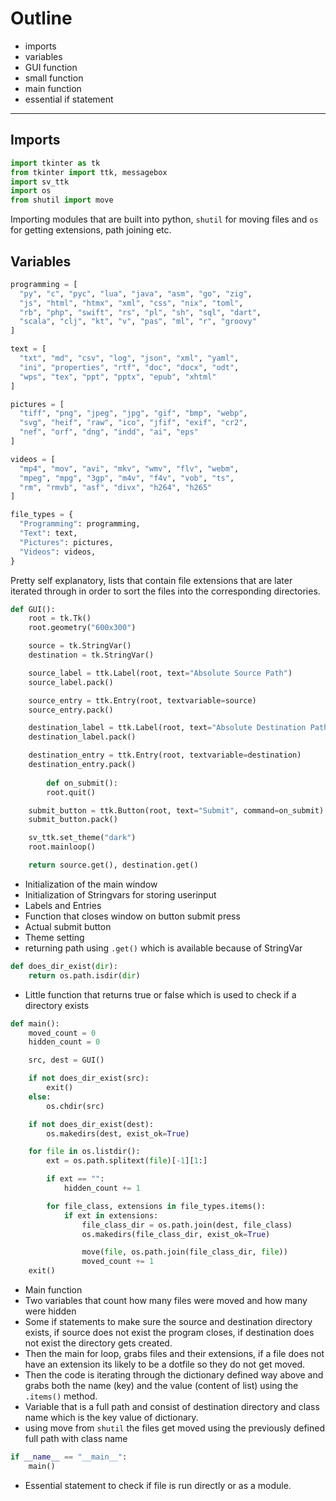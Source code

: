 # Outline
- imports
- variables
- GUI function
- small function
- main function
- essential if statement
***
## Imports
```python
import tkinter as tk
from tkinter import ttk, messagebox
import sv_ttk
import os
from shutil import move
```
Importing modules that are built into python, `shutil` for moving files and `os` for getting extensions, path joining etc.
## Variables
```python
programming = [
  "py", "c", "pyc", "lua", "java", "asm", "go", "zig", 
  "js", "html", "htmx", "xml", "css", "nix", "toml", 
  "rb", "php", "swift", "rs", "pl", "sh", "sql", "dart", 
  "scala", "clj", "kt", "v", "pas", "ml", "r", "groovy"
]

text = [
  "txt", "md", "csv", "log", "json", "xml", "yaml", 
  "ini", "properties", "rtf", "doc", "docx", "odt", 
  "wps", "tex", "ppt", "pptx", "epub", "xhtml"
]

pictures = [
  "tiff", "png", "jpeg", "jpg", "gif", "bmp", "webp", 
  "svg", "heif", "raw", "ico", "jfif", "exif", "cr2", 
  "nef", "orf", "dng", "indd", "ai", "eps"
]

videos = [
  "mp4", "mov", "avi", "mkv", "wmv", "flv", "webm", 
  "mpeg", "mpg", "3gp", "m4v", "f4v", "vob", "ts", 
  "rm", "rmvb", "asf", "divx", "h264", "h265"
]

file_types = {
  "Programming": programming,
  "Text": text,
  "Pictures": pictures,
  "Videos": videos,
}
```
Pretty self explanatory, lists that contain file extensions that are later iterated through in order to sort the files into the corresponding directories.

```python
def GUI():
	root = tk.Tk()
	root.geometry("600x300")

	source = tk.StringVar()
	destination = tk.StringVar()

	source_label = ttk.Label(root, text="Absolute Source Path")
	source_label.pack()

	source_entry = ttk.Entry(root, textvariable=source)
	source_entry.pack()

	destination_label = ttk.Label(root, text="Absolute Destination Path")
	destination_label.pack()

	destination_entry = ttk.Entry(root, textvariable=destination)
	destination_entry.pack()
	
		def on_submit():
		root.quit()

	submit_button = ttk.Button(root, text="Submit", command=on_submit)
	submit_button.pack()

	sv_ttk.set_theme("dark")
	root.mainloop()

	return source.get(), destination.get()
```
- Initialization of the main window
- Initialization of Stringvars for storing userinput
- Labels and Entries
- Function that closes window on button submit press
- Actual submit button
- Theme setting
- returning path using `.get()` which is available because of StringVar

```python
def does_dir_exist(dir):
	return os.path.isdir(dir)
```
- Little function that returns true or false which is used to check if a directory exists

```python
def main():
	moved_count = 0
	hidden_count = 0

	src, dest = GUI()

	if not does_dir_exist(src):
		exit()
	else:
		os.chdir(src)

	if not does_dir_exist(dest):
		os.makedirs(dest, exist_ok=True)

	for file in os.listdir():
		ext = os.path.splitext(file)[-1][1:]

		if ext == "":
			hidden_count += 1

		for file_class, extensions in file_types.items():
			if ext in extensions:
				file_class_dir = os.path.join(dest, file_class)
				os.makedirs(file_class_dir, exist_ok=True)

				move(file, os.path.join(file_class_dir, file))
				moved_count += 1
	exit()
```
- Main function
- Two variables that count how many files were moved and how many were hidden
- Some if statements to make sure the source and destination directory exists, if source does not exist the program closes, if destination does not exist the directory gets created.
- Then the main for loop, grabs files and their extensions, if a file does not have an extension its likely to be a dotfile so they do not get moved.
- Then the code is iterating through the dictionary defined way above and grabs both the name (key) and the value (content of list) using the `.items()` method.
- Variable that is a full path and consist of destination directory and class name which is the key value of dictionary.
- using move from `shutil` the files get moved using the previously defined full path with class name

```python
if __name__ == "__main__":
	main()
```
- Essential statement to check if file is run directly or as a module.